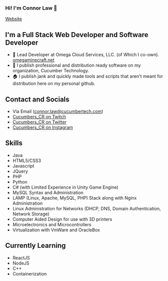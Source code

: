 ### Hi! I'm Connor Law 👋
[Website](https://connorlaw.tk/)

## I'm a Full Stack Web Developer and Software Developer
- 🏢 Lead Developer at Omega Cloud Services, LLC. (of Which I co-own). [omegaminecraft.net](https://omegaminecraft.net/)
- 🏢 I publish professional and distribution ready software on my organization, Cucumber Technology.
- 🏠 I publish jank and quickly made tools and scripts that aren't meant for distribution here on my personal github.

## Contact and Socials
- Via Email (connor.law@cucumbertech.com)
- [Cucumbers_CR on Twitch](https://twitch.tv/cucumbers_cr)
- [Cucumbers_CR on Twitter](https://twitter.com/Cucumbers_CR)
- [Cucumbers_CR on Instagram](https://www.instagram.com/cucumbers_cr/)

## Skills
- Java
- HTML5/CSS3
- Javascript
- JQuery
- PHP
- Python
- C# (with Limited Experience in Unity Game Engine)
- MySQL Syntax and Administration
- LAMP (Linux, Apache, MySQL, PHP) Stack along with Nginx Administration
- Linux Administration for Networks (DHCP, DNS, Domain Authentication, Network Storage)
- Computer Aided Design for use with 3D printers
- Microelectronics and Microcontrollers
- Virtualization with VmWare and OracleBox

## Currently Learning
- ReactJS
- NodeJS
- C++
- Containerization